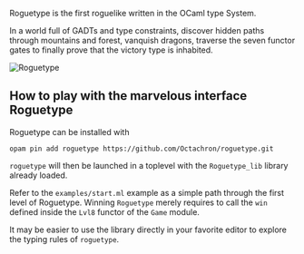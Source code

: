 Roguetype is the first roguelike written in the OCaml type System.

In a world full of GADTs and type constraints, discover hidden paths through
mountains and forest, vanquish dragons, traverse the seven functor gates to
finally prove that the victory type is inhabited.

![Roguetype](https://github.com/user-attachments/assets/e5630e3a-f8b4-47b6-b4a8-dd369205f300)

## How to play with the marvelous interface Roguetype

Roguetype can be installed with

    opam pin add roguetype https://github.com/Octachron/roguetype.git
    
`roguetype` will then be launched in a toplevel with the `Roguetype_lib`
library already loaded.

Refer to the `examples/start.ml` example as a simple path through the first
level of Roguetype. Winning `Roguetype` merely requires to call the `win`
defined inside the `Lvl8` functor of the `Game` module.

It may be easier to use the library directly in your favorite editor
to explore the typing rules of `roguetype`.
